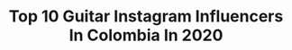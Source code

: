 ---
title: Top 10 Guitar Instagram Influencers In Colombia In 2020
description: >-
  Find top guitar Instagram influencers in Colombia in 2020. Most popular hashtags: #love #guitarrista #music #musica.
platform: Instagram
profiles:
  - username: "tobytobon"
    fullname: >-
      Toby Tobon
    location: "Colombia"
    followers: 30644
    engagement: 686
    commentsToLikes: 0.031561
    avatar: "https://scontent-ams4-1.cdninstagram.com/v/t51.2885-19/s320x320/22344905_1541965649249322_4947160360525234176_n.jpg?_nc_ht=scontent-ams4-1.cdninstagram.com&_nc_ohc=gqlVBxxhBNcAX_sljsl&oh=c350d8b0aae0619587bb9fce85de4c0a&oe=5EBA2D24"
    verified: false
    hashtags: "#babeldiscos, #kramerasault220, #guitarplayer, #hondaherida"
  - username: "titomanjarresm"
    fullname: >-
      RAMM
    location: "Colombia"
    followers: 7678
    engagement: 1246
    commentsToLikes: 0.041965
    avatar: "https://scontent-lhr8-1.cdninstagram.com/v/t51.2885-19/s320x320/92322920_258022695361653_7915572392351498240_n.jpg?_nc_ht=scontent-lhr8-1.cdninstagram.com&_nc_ohc=D9q4pkzqLkkAX-GQRzT&oh=7d693fd6d839429a732342facd3784f7&oe=5EBA40BA"
    verified: false
    hashtags: "#tequierobesar, #quesuene, #daleplay, #23"
  - username: "wills_music"
    fullname: >-
      Wills ⚡
    location: "Colombia"
    followers: 7539
    engagement: 821
    commentsToLikes: 0.056103
    avatar: "https://scontent-lhr8-1.cdninstagram.com/v/t51.2885-19/s320x320/75440957_418402102377058_6467531813546885120_n.jpg?_nc_ht=scontent-lhr8-1.cdninstagram.com&_nc_ohc=cE7vkpLukSAAX_gTiKH&oh=ea9d28370669a1709e40b2347013876a&oe=5EBBD0AA"
    verified: false
    hashtags: "#jean, #butik, #hairstyle, #aovportraits"
  - username: "sergioflecken"
    fullname: >-
      Sergio Flecken
    location: "Colombia"
    followers: 5356
    engagement: 549
    commentsToLikes: 0.033292
    avatar: "https://scontent-dus1-1.cdninstagram.com/v/t51.2885-19/s320x320/30078222_476779826069881_7966709217870479360_n.jpg?_nc_ht=scontent-dus1-1.cdninstagram.com&_nc_ohc=6ri-cUd47fcAX8R0ztE&oh=327770d7ee9841a09f35b5f7313961f5&oe=5E814F51"
    verified: false
    hashtags: "#kixcountryfest2017, #yoanteseraadulto, #musico, #guitarrist"
  - username: "genogamez"
    fullname: >-
      Geño Gamez🎸
    location: "Colombia"
    followers: 73114
    engagement: 157
    commentsToLikes: 0.041884
    avatar: "https://scontent-lhr8-1.cdninstagram.com/v/t51.2885-19/s320x320/72219877_528659761260551_7406607300212817920_n.jpg?_nc_ht=scontent-lhr8-1.cdninstagram.com&_nc_ohc=Ajo03ZhO3Q8AX-bZMZG&oh=1e65473ab42e4626a055dd7b8c3e61c9&oe=5EBA7149"
    verified: false
    hashtags: "#estoesreal, #sanjuan, #elsofage, #tbt"
  - username: "zak_ospina"
    fullname: >-
      isaac ospina o
    location: "Colombia"
    followers: 3027
    engagement: 1082
    commentsToLikes: 0.063628
    avatar: "https://scontent-ams4-1.cdninstagram.com/v/t51.2885-19/s320x320/69947857_2423396594653470_6784927066337837056_n.jpg?_nc_ht=scontent-ams4-1.cdninstagram.com&_nc_ohc=2L98MkfhpEIAX9OoKDq&oh=8fb77f330030604b3374c89134a91a9e&oe=5EBC0DB9"
    verified: false
    hashtags: "#sprayart, #graffitiporn, #quechimbadamivida, #brunomars"
  - username: "stevie2791"
    fullname: >-
      Stevie Sánchez
    location: "Colombia"
    followers: 22849
    engagement: 334
    commentsToLikes: 0.007740
    avatar: "https://scontent-ams4-1.cdninstagram.com/v/t51.2885-19/s320x320/82646789_133518704488252_4062678714259865600_n.jpg?_nc_ht=scontent-ams4-1.cdninstagram.com&_nc_ohc=-n1-ESHhz6kAX9hkkYp&oh=597efe790bb1ab5822c9e310791d9644&oe=5EB9DF96"
    verified: false
    hashtags: "#mequedoencasa, #malasnoticias, #nxtwave, #supresencia"
  - username: "danbystereo"
    fullname: >-
      Dan Palmer
    location: "Colombia"
    followers: 10282
    engagement: 483
    commentsToLikes: 0.037750
    avatar: "https://scontent-ams4-1.cdninstagram.com/v/t51.2885-19/s320x320/11381462_1624722354466799_138906972_a.jpg?_nc_ht=scontent-ams4-1.cdninstagram.com&_nc_ohc=yNnu7fjevyYAX_PQwCS&oh=e03aed163f19f9b90dbbfe0185ec1b96&oe=5EB1EF14"
    verified: false
    hashtags: "#evhgear, #braininvaders, #berlin, #bitchenviews"
  - username: "andresf.meza"
    fullname: >-
      Andres Meza "El Burro" 🐴
    location: "Colombia"
    followers: 5757
    engagement: 478
    commentsToLikes: 0.030861
    avatar: "https://scontent-ams4-1.cdninstagram.com/v/t51.2885-19/s320x320/57506238_443723719738611_4724753154208432128_n.jpg?_nc_ht=scontent-ams4-1.cdninstagram.com&_nc_ohc=cJaT-tfCkmEAX_25k_-&oh=deecc6f999a2dc63881afc86fe557765&oe=5EB1B7D6"
    verified: false
    hashtags: "#musicians, #talent, #showtime, #guitarrista"
  - username: "yelenkalindy"
    fullname: >-
      Yelen Avila C
    location: "Colombia"
    followers: 15910
    engagement: 863
    commentsToLikes: 0.058806
    avatar: "https://scontent-ams4-1.cdninstagram.com/v/t51.2885-19/s320x320/46743466_2065773383480350_5759620885614952448_n.jpg?_nc_ht=scontent-ams4-1.cdninstagram.com&_nc_ohc=-2ExKUGWXqQAX8Mn-hY&oh=88c936257214fff73bbc12fa3d3a6c49&oe=5EB8A466"
    verified: false
    hashtags: "#guitarra, #tanto, #singingvideo, #reggaeton"
---